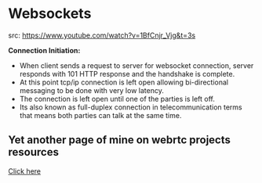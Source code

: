# Websockets

src: https://www.youtube.com/watch?v=1BfCnjr_Vjg&t=3s

**Connection Initiation:**

- When client sends a request to server for websocket connection, server responds with 101 HTTP response and the handshake is complete.
- At this point tcp/ip connection is left open allowing bi-directional messaging to be done with very low latency.
- The connection is left open until one of the parties is left off.
- Its also known as full-duplex connection in telecommunication terms that means both parties can talk at the same time.

## Yet another page of mine on webrtc projects resources

[Click here](https://github.com/sahilrajput03/sahilrajput03/blob/master/learn-webrtc.md)
